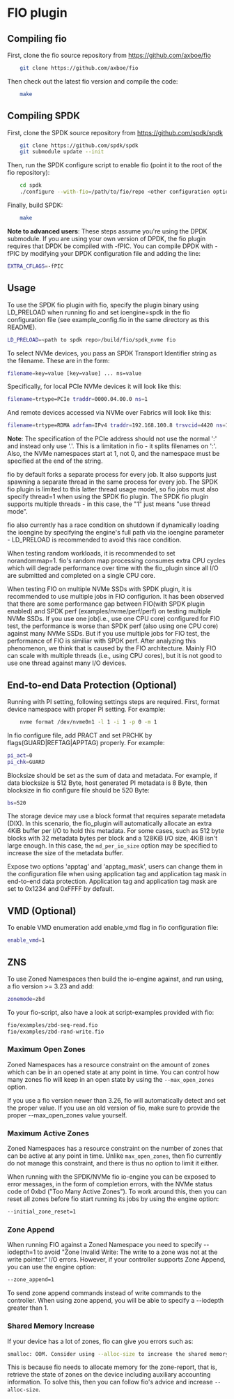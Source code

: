 # FIO plugin

## Compiling fio

First, clone the fio source repository from https://github.com/axboe/fio

```bash
    git clone https://github.com/axboe/fio
```

Then check out the latest fio version and compile the code:

```bash
    make
```

## Compiling SPDK

First, clone the SPDK source repository from https://github.com/spdk/spdk

```bash
    git clone https://github.com/spdk/spdk
    git submodule update --init
```

Then, run the SPDK configure script to enable fio (point it to the root of the fio repository):

```bash
    cd spdk
    ./configure --with-fio=/path/to/fio/repo <other configuration options>
```

Finally, build SPDK:

```bash
    make
```

**Note to advanced users**: These steps assume you're using the DPDK submodule. If you are using your
own version of DPDK, the fio plugin requires that DPDK be compiled with -fPIC. You can compile DPDK
with -fPIC by modifying your DPDK configuration file and adding the line:

```bash
EXTRA_CFLAGS=-fPIC
```

## Usage

To use the SPDK fio plugin with fio, specify the plugin binary using LD_PRELOAD when running
fio and set ioengine=spdk in the fio configuration file (see example_config.fio in the same
directory as this README).

```bash
LD_PRELOAD=<path to spdk repo>/build/fio/spdk_nvme fio
```

To select NVMe devices, you pass an SPDK Transport Identifier string as the filename. These are in the
form:

```bash
filename=key=value [key=value] ... ns=value
```

Specifically, for local PCIe NVMe devices it will look like this:

```bash
filename=trtype=PCIe traddr=0000.04.00.0 ns=1
```

And remote devices accessed via NVMe over Fabrics will look like this:

```bash
filename=trtype=RDMA adrfam=IPv4 traddr=192.168.100.8 trsvcid=4420 ns=1
```

**Note**: The specification of the PCIe address should not use the normal ':'
and instead only use '.'. This is a limitation in fio - it splits filenames on
':'. Also, the NVMe namespaces start at 1, not 0, and the namespace must be
specified at the end of the string.

fio by default forks a separate process for every job. It also supports just spawning a separate
thread in the same process for every job. The SPDK fio plugin is limited to this latter thread
usage model, so fio jobs must also specify thread=1 when using the SPDK fio plugin. The SPDK fio
plugin supports multiple threads - in this case, the "1" just means "use thread mode".

fio also currently has a race condition on shutdown if dynamically loading the ioengine by specifying the
engine's full path via the ioengine parameter - LD_PRELOAD is recommended to avoid this race condition.

When testing random workloads, it is recommended to set norandommap=1.  fio's random map
processing consumes extra CPU cycles which will degrade performance over time with
the fio_plugin since all I/O are submitted and completed on a single CPU core.

When testing FIO on multiple NVMe SSDs with SPDK plugin, it is recommended to use multiple jobs in FIO configurion.
It has been observed that there are some performance gap between FIO(with SPDK plugin enabled) and SPDK perf
(examples/nvme/perf/perf) on testing multiple NVMe SSDs. If you use one job(i.e., use one CPU core) configured for
FIO test, the performance is worse than SPDK perf (also using one CPU core) against many NVMe SSDs. But if you use
multiple jobs for FIO test, the performance of FIO is similiar with SPDK perf. After analyzing this phenomenon, we
think that is caused by the FIO architecture. Mainly FIO can scale with multiple threads (i.e., using CPU cores),
but it is not good to use one thread against many I/O devices.

## End-to-end Data Protection (Optional)

Running with PI setting, following settings steps are required.
First, format device namespace with proper PI setting. For example:

```bash
    nvme format /dev/nvme0n1 -l 1 -i 1 -p 0 -m 1
```

In fio configure file, add PRACT and set PRCHK by flags(GUARD|REFTAG|APPTAG) properly. For example:

```bash
pi_act=0
pi_chk=GUARD
```

Blocksize should be set as the sum of data and metadata. For example, if data blocksize is 512 Byte, host generated
PI metadata is 8 Byte, then blocksize in fio configure file should be 520 Byte:

```bash
bs=520
```

The storage device may use a block format that requires separate metadata (DIX). In this scenario, the fio_plugin
will automatically allocate an extra 4KiB buffer per I/O to hold this metadata. For some cases, such as 512 byte
blocks with 32 metadata bytes per block and a 128KiB I/O size, 4KiB isn't large enough. In this case, the
`md_per_io_size` option may be specified to increase the size of the metadata buffer.

Expose two options 'apptag' and 'apptag_mask', users can change them in the configuration file when using
application tag and application tag mask in end-to-end data protection.  Application tag and application
tag mask are set to 0x1234 and 0xFFFF by default.

## VMD (Optional)

To enable VMD enumeration add enable_vmd flag in fio configuration file:

```bash
enable_vmd=1
```

## ZNS

To use Zoned Namespaces then build the io-engine against, and run using, a fio version >= 3.23 and add:

```bash
zonemode=zbd
```

To your fio-script, also have a look at script-examples provided with fio:

```bash
fio/examples/zbd-seq-read.fio
fio/examples/zbd-rand-write.fio
```

### Maximum Open Zones

Zoned Namespaces has a resource constraint on the amount of zones which can be in an opened state at
any point in time. You can control how many zones fio will keep in an open state by using the
``--max_open_zones`` option.

If you use a fio version newer than 3.26, fio will automatically detect and set the proper value.
If you use an old version of fio, make sure to provide the proper --max_open_zones value yourself.

### Maximum Active Zones

Zoned Namespaces has a resource constraint on the number of zones that can be active at any point in
time. Unlike ``max_open_zones``, then fio currently do not manage this constraint, and there is thus
no option to limit it either.

When running with the SPDK/NVMe fio io-engine you can be exposed to error messages, in the form of
completion errors, with the NVMe status code of 0xbd ("Too Many Active Zones"). To work around this,
then you can reset all zones before fio start running its jobs by using the engine option:

```bash
--initial_zone_reset=1
```

### Zone Append

When running FIO against a Zoned Namespace you need to specify --iodepth=1 to avoid
"Zone Invalid Write: The write to a zone was not at the write pointer." I/O errors.
However, if your controller supports Zone Append, you can use the engine option:

```bash
--zone_append=1
```

To send zone append commands instead of write commands to the controller.
When using zone append, you will be able to specify a --iodepth greater than 1.

### Shared Memory Increase

If your device has a lot of zones, fio can give you errors such as:

```bash
smalloc: OOM. Consider using --alloc-size to increase the shared memory available.
```

This is because fio needs to allocate memory for the zone-report, that is, retrieve the state of
zones on the device including auxiliary accounting information. To solve this, then you can follow
fio's advice and increase ``--alloc-size``.
